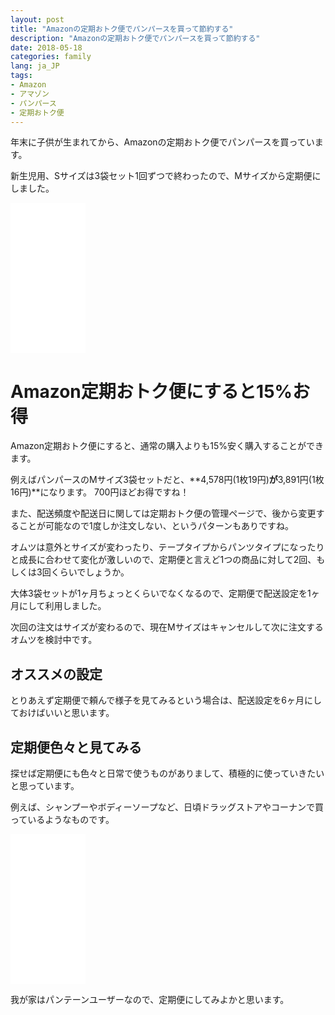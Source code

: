 ```yaml
---
layout: post
title: "Amazonの定期おトク便でパンパースを買って節約する"
description: "Amazonの定期おトク便でパンパースを買って節約する"
date: 2018-05-18
categories: family
lang: ja_JP
tags:
- Amazon
- アマゾン
- パンパース
- 定期おトク便
---
```


年末に子供が生まれてから、Amazonの定期おトク便でパンパースを買っています。

新生児用、Sサイズは3袋セット1回ずつで終わったので、Mサイズから定期便にしました。

<iframe style="width:120px;height:240px;" marginwidth="0" marginheight="0" scrolling="no" frameborder="0" src="//rcm-fe.amazon-adsystem.com/e/cm?lt1=_blank&bc1=000000&IS2=1&bg1=FFFFFF&fc1=000000&lc1=0000FF&t=maasaamiichii-22&o=9&p=8&l=as4&m=amazon&f=ifr&ref=as_ss_li_til&asins=B00MTHVOVQ&linkId=95cd6809c77539a6c41fab2a2a907c32"></iframe>

# Amazon定期おトク便にすると15%お得

Amazon定期おトク便にすると、通常の購入よりも15%安く購入することができます。

例えばパンパースのMサイズ3袋セットだと、**4,578円(1枚19円)**が**3,891円(1枚16円)**になります。
700円ほどお得ですね！

また、配送頻度や配送日に関しては定期おトク便の管理ページで、後から変更することが可能なので1度しか注文しない、というパターンもありですね。

オムツは意外とサイズが変わったり、テープタイプからパンツタイプになったりと成長に合わせて変化が激しいので、定期便と言えど1つの商品に対して2回、もしくは3回くらいでしょうか。

大体3袋セットが1ヶ月ちょっとくらいでなくなるので、定期便で配送設定を1ヶ月にして利用しました。

次回の注文はサイズが変わるので、現在Mサイズはキャンセルして次に注文するオムツを検討中です。

## オススメの設定

とりあえず定期便で頼んで様子を見てみるという場合は、配送設定を6ヶ月にしておけばいいと思います。


## 定期便色々と見てみる

探せば定期便にも色々と日常で使うものがありまして、積極的に使っていきたいと思っています。

例えば、シャンプーやボディーソープなど、日頃ドラッグストアやコーナンで買っているようなものです。

<iframe style="width:120px;height:240px;" marginwidth="0" marginheight="0" scrolling="no" frameborder="0" src="//rcm-fe.amazon-adsystem.com/e/cm?lt1=_blank&bc1=000000&IS2=1&bg1=FFFFFF&fc1=000000&lc1=0000FF&t=maasaamiichii-22&o=9&p=8&l=as4&m=amazon&f=ifr&ref=as_ss_li_til&asins=B00XXGCATW&linkId=1fb76ba9b6ca73e4e09599c13d0fc079"></iframe>

我が家はパンテーンユーザーなので、定期便にしてみよかと思います。

